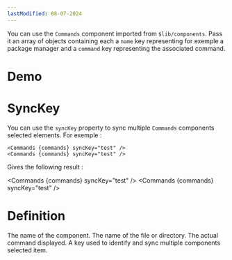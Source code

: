 ```yaml
---
lastModified: 08-07-2024
---
```


<script>
  import { Commands, Definition, Demo } from "$lib/components";

  let commands = [{name:'npm', command:"npm install angus"}, {name:'pnpm', command:"pnpm install angus"}, {name:'bun', command:"bun add angus && bun add angus && bun add angus && bun add angus"}]
</script>

You can use the `Commands` component imported from `$lib/components`. Pass it an array of objects containing each a `name` key representing for exemple a package manager and a `command` key representing the associated command.

# Demo

<Demo name="commands" />

# SyncKey

You can use the `syncKey` property to sync multiple `Commands` components selected elements. For exemple :

```svelte
<Commands {commands} syncKey="test" />
<Commands {commands} syncKey="test" />
```

Gives the following result :


<Commands {commands} syncKey="test" />
<Commands {commands} syncKey="test" />


# Definition

<Definition name="Commands" description="The commands component.">
  <Definition.Prop type="array" path="commands" required>The name of the component.</Definition.Prop>
  <Definition.Prop type="string" path="commands.name" required>The name of the file or directory.</Definition.Prop>
  <Definition.Prop type="string" path="commands.command" required>The actual command displayed.</Definition.Prop>
  <Definition.Prop type="string" path="syncKey">A key used to identify and sync multiple components selected item.</Definition.Prop>
</Definition>
